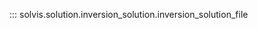 ::: solvis.solution.inversion_solution.inversion_solution_file
<!--     options:
        docstring_options:
            ignore_init_summary: false
        merge_init_into_class: true -->

